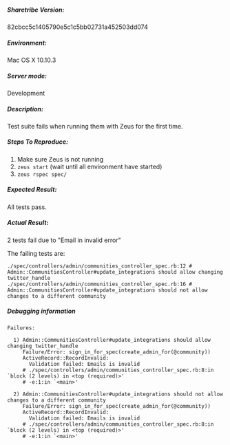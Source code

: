 ##### Sharetribe Version:

82cbcc5c1405790e5c1c5bb02731a452503dd074

##### Environment:

Mac OS X 10.10.3

##### Server mode:

Development

##### Description:

Test suite fails when running them with Zeus for the first time.

##### Steps To Reproduce:

1. Make sure Zeus is not running
1. `zeus start` (wait until all environment have started)
1. `zeus rspec spec/`

##### Expected Result:

All tests pass.

##### Actual Result:

2 tests fail due to "Email in invalid error"

The failing tests are:

```
./spec/controllers/admin/communities_controller_spec.rb:12 # Admin::CommunitiesController#update_integrations should allow changing twitter_handle
./spec/controllers/admin/communities_controller_spec.rb:16 # Admin::CommunitiesController#update_integrations should not allow changes to a different community
```

##### Debugging information

```
Failures:

  1) Admin::CommunitiesController#update_integrations should allow changing twitter_handle
     Failure/Error: sign_in_for_spec(create_admin_for(@community))
     ActiveRecord::RecordInvalid:
       Validation failed: Emails is invalid
     # ./spec/controllers/admin/communities_controller_spec.rb:8:in `block (2 levels) in <top (required)>'
     # -e:1:in `<main>'

  2) Admin::CommunitiesController#update_integrations should not allow changes to a different community
     Failure/Error: sign_in_for_spec(create_admin_for(@community))
     ActiveRecord::RecordInvalid:
       Validation failed: Emails is invalid
     # ./spec/controllers/admin/communities_controller_spec.rb:8:in `block (2 levels) in <top (required)>'
     # -e:1:in `<main>'
```
